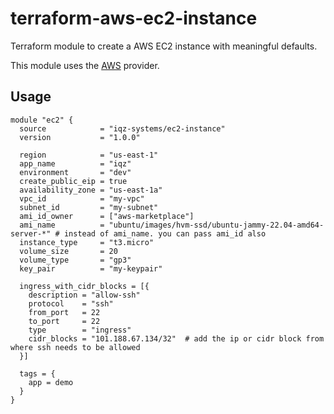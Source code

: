 # terraform-aws-ec2-instance

Terraform module to create a AWS EC2 instance with meaningful defaults.

This module uses the [AWS](https://registry.terraform.io/providers/hashicorp/aws) provider.

## Usage

```hcl
module "ec2" {
  source            = "iqz-systems/ec2-instance"
  version           = "1.0.0"

  region            = "us-east-1"
  app_name          = "iqz"
  environment       = "dev"
  create_public_eip = true
  availability_zone = "us-east-1a"
  vpc_id            = "my-vpc"
  subnet_id         = "my-subnet"
  ami_id_owner      = ["aws-marketplace"]
  ami_name          = "ubuntu/images/hvm-ssd/ubuntu-jammy-22.04-amd64-server-*" # instead of ami_name. you can pass ami_id also
  instance_type     = "t3.micro"
  volume_size       = 20
  volume_type       = "gp3"
  key_pair          = "my-keypair" 

  ingress_with_cidr_blocks = [{
    description = "allow-ssh"
    protocol    = "ssh"
    from_port   = 22
    to_port     = 22
    type        = "ingress"
    cidr_blocks = "101.188.67.134/32"  # add the ip or cidr block from where ssh needs to be allowed
  }]

  tags = {
    app = demo
  }
}
```

